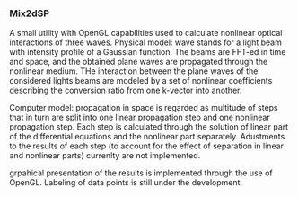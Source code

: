 ### Mix2dSP

A small utility with OpenGL capabilities used to calculate nonlinear optical interactions of three waves.
Physical model: wave stands for a light beam with intensity profile of a Gaussian function. The beams are FFT-ed in time and space, and the obtained plane waves are propagated through the nonlinear medium. THe interaction between the plane waves of the considered lights beams are modeled by a set of nonlinear coefficients describing the conversion ratio from one k-vector into another.

Computer model: 
propagation in space is regarded as multitude of steps that in turn are split into one linear propagation step and one nonlinear propagation step. Each step is calculated through the solution of linear part of the differential equations and the nonlinear part separately. Adustments to the results of each step (to account for the effect of separation in linear and nonlinear parts) currenlty are not implemented.

grpahical presentation of the results is implemented through the use of OpenGL. Labeling of data points is still under the development.
